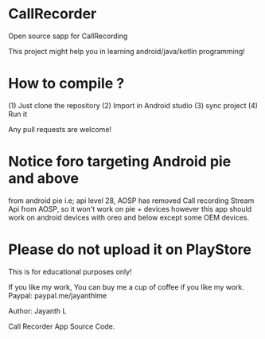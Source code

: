 # CallRecorder
Open source sapp for CallRecording

This project might help you in learning android/java/kotlin programming!

# How to compile ?
(1) Just clone the repository (2) Import in Android studio (3) sync project (4) Run it

Any pull requests are welcome!

# Notice foro targeting Android pie and above
from android pie i.e; api level 28, AOSP has removed Call recording Stream Api from AOSP, so it won't work on pie + devices
however this app should work on android devices with oreo and below except some OEM devices.

# Please do not upload it on PlayStore
This is for educational purposes only!

If you like my work,
You can buy me a cup of coffee if you like my work.
Paypal: paypal.me/jayanthlme

Author: Jayanth L

Call Recorder App Source Code.


